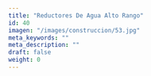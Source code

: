 ```yaml
---
title: "Reductores De Agua Alto Rango"
id: 40
imagen: "/images/construccion/53.jpg"
meta_keywords: ""
meta_description: ""
draft: false
weight: 0
---
```

